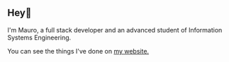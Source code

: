## Hey👋

I'm Mauro, a full stack developer and an advanced student of Information Systems Engineering. 

You can see the things I've done on [my website.](https://maurososa.ar)

